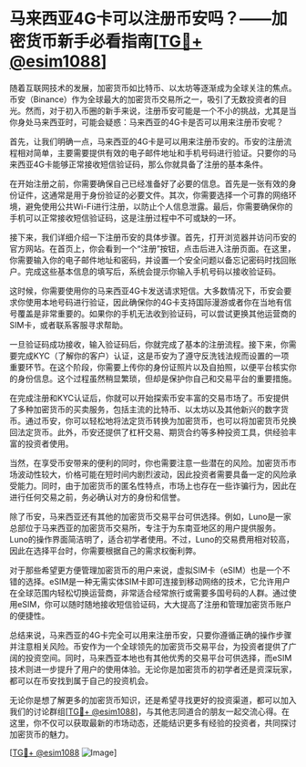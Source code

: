 # 马来西亚4G卡可以注册币安吗？——加密货币新手必看指南[[TG💪+ @esim1088](https://t.me/s/esim1088)]

随着互联网技术的发展，加密货币如比特币、以太坊等逐渐成为全球关注的焦点。币安（Binance）作为全球最大的加密货币交易所之一，吸引了无数投资者的目光。然而，对于初入币圈的新手来说，注册币安可能是一个不小的挑战，尤其是当你身处马来西亚时，可能会疑惑：马来西亚的4G卡是否可以用来注册币安呢？

首先，让我们明确一点，马来西亚的4G卡是可以用来注册币安的。币安的注册流程相对简单，主要需要提供有效的电子邮件地址和手机号码进行验证。只要你的马来西亚4G卡能够正常接收短信验证码，那么你就具备了注册的基本条件。

在开始注册之前，你需要确保自己已经准备好了必要的信息。首先是一张有效的身份证件，这通常是用于身份验证的必要文件。其次，你需要选择一个可靠的网络环境，避免使用公共Wi-Fi进行注册，以防止个人信息泄露。最后，你需要确保你的手机可以正常接收短信验证码，这是注册过程中不可或缺的一环。

接下来，我们详细介绍一下注册币安的具体步骤。首先，打开浏览器并访问币安的官方网站。在首页上，你会看到一个“注册”按钮，点击后进入注册页面。在这里，你需要输入你的电子邮件地址和密码，并设置一个安全问题以备忘记密码时找回账户。完成这些基本信息的填写后，系统会提示你输入手机号码以接收验证码。

这时候，你需要使用你的马来西亚4G卡发送请求短信。大多数情况下，币安会要求你使用本地号码进行验证，因此确保你的4G卡支持国际漫游或者你在当地有信号覆盖是非常重要的。如果你的手机无法收到验证码，可以尝试更换其他运营商的SIM卡，或者联系客服寻求帮助。

一旦验证码成功接收，输入验证码后，你就完成了基本的注册流程。接下来，你需要完成KYC（了解你的客户）认证，这是币安为了遵守反洗钱法规而设置的一项重要环节。在这个阶段，你需要上传你的身份证照片以及自拍照，以便平台核实你的身份信息。这个过程虽然稍显繁琐，但却是保护你自己和交易平台的重要措施。

在完成注册和KYC认证后，你就可以开始探索币安丰富的交易市场了。币安提供了多种加密货币的买卖服务，包括主流的比特币、以太坊以及其他新兴的数字货币。通过币安，你可以轻松地将法定货币转换为加密货币，也可以将加密货币兑换回法定货币。此外，币安还提供了杠杆交易、期货合约等多种投资工具，供经验丰富的投资者使用。

当然，在享受币安带来的便利的同时，你也需要注意一些潜在的风险。加密货币市场波动性较大，价格可能在短时间内剧烈波动，因此投资者需要具备一定的风险承受能力。同时，由于加密货币的匿名性特点，市场上也存在一些诈骗行为，因此在进行任何交易之前，务必确认对方的身份和信誉。

除了币安，马来西亚还有其他的加密货币交易平台可供选择。例如，Luno是一家总部位于马来西亚的加密货币交易所，专注于为东南亚地区的用户提供服务。Luno的操作界面简洁明了，适合初学者使用。不过，Luno的交易费用相对较高，因此在选择平台时，你需要根据自己的需求权衡利弊。

对于那些希望更方便管理加密货币的用户来说，虚拟SIM卡（eSIM）也是一个不错的选择。eSIM是一种无需实体SIM卡即可连接到移动网络的技术，它允许用户在全球范围内轻松切换运营商，非常适合经常旅行或需要多国号码的人群。通过使用eSIM，你可以随时随地接收短信验证码，大大提高了注册和管理加密货币账户的便捷性。

总结来说，马来西亚的4G卡完全可以用来注册币安，只要你遵循正确的操作步骤并注意相关风险。币安作为一个全球领先的加密货币交易平台，为投资者提供了广阔的投资空间。同时，马来西亚本地也有其他优秀的交易平台可供选择，而eSIM技术则进一步提升了用户的使用体验。无论你是加密货币的初学者还是资深玩家，都可以在币安找到属于自己的投资机会。

无论你是想了解更多的加密货币知识，还是希望寻找更好的投资渠道，都可以加入我们的讨论群组[[TG💪+ @esim1088](https://t.me/s/esim1088)]，与其他志同道合的朋友一起交流心得。在这里，你不仅可以获取最新的市场动态，还能结识更多有经验的投资者，共同探讨加密货币的魅力。

[[TG💪+ @esim1088](https://t.me/s/esim1088) ![Image](https://i.postimg.cc/4NQfJmqS/Snipaste-2025-05-13-00-14-12.png)]